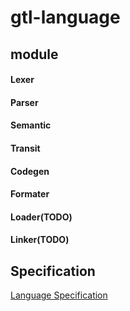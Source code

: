# gtl-language

## module

#### Lexer

#### Parser

#### Semantic

#### Transit

#### Codegen

#### Formater

#### Loader(TODO)

#### Linker(TODO)

## Specification

[Language Specification](../../docs/Specification.md)